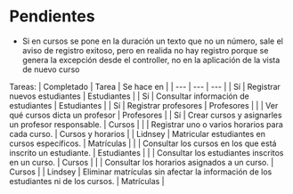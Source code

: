 # Pendientes

- Si en cursos se pone en la duración un texto que no un número, sale el aviso de registro exitoso, pero en realida no hay registro porque se genera la excepción desde el controller, no en la aplicación de la vista de nuevo curso


Tareas:
| Completado | Tarea | Se hace en |
| --- | --- | --- |
| Sí | Registrar nuevos estudiantes | Estudiantes |
| Sí | Consultar información de estudiantes | Estudiantes | 
| Sí | Registrar profesores | Profesores | 
| | Ver qué cursos dicta un profesor |  Profesores  | 
| Sí | Crear cursos y asignarles un profesor responsable. | Cursos |
| | Registrar uno o varios horarios para cada curso. |  Cursos y horarios  |
| Lidnsey | Matricular estudiantes en cursos específicos. |  Matrículas  | 
| | Consultar los cursos en los que está inscrito un estudiante. |  Estudiantes  |
| | Consultar los estudiantes inscritos en un curso. |  Cursos  |
| | Consultar los horarios asignados a un curso. |  Cursos  |
| Lindsey | Eliminar matrículas sin afectar la información de los estudiantes ni de los cursos. | Matrículas |

